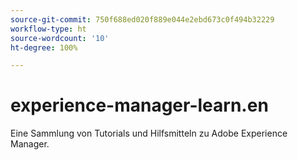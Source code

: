 ```yaml
---
source-git-commit: 750f688ed020f889e044e2ebd673c0f494b32229
workflow-type: ht
source-wordcount: '10'
ht-degree: 100%

---
```

# experience-manager-learn.en

Eine Sammlung von Tutorials und Hilfsmitteln zu Adobe Experience Manager.
